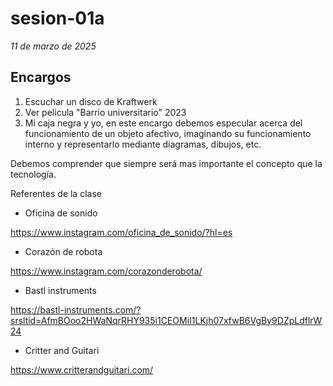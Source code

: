 # sesion-01a
*11 de marzo de 2025*

## Encargos

1. Escuchar un disco de Kraftwerk
2. Ver pelicula "Barrio universitario" 2023
3. Mi caja negra y yo, en este encargo debemos especular acerca del funcionamiento de un objeto afectivo, imaginando su funcionamiento interno y representarlo mediante diagramas, dibujos, etc.

Debemos comprender que siempre será mas importante el concepto que la tecnología.


Referentes de la clase 

* Oficina de sonido

<https://www.instagram.com/oficina_de_sonido/?hl=es>
* Corazón de robota 

<https://www.instagram.com/corazonderobota/>
* Bastl instruments

<https://bastl-instruments.com/?srsltid=AfmBOoo2HWaNqrRHY935i1CEOMiI1LKjh07xfwB6VgBy9DZpLdflrW24>
* Critter and Guitari

<https://www.critterandguitari.com/>